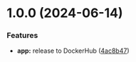 # 1.0.0 (2024-06-14)


### Features

* **app:** release to DockerHub ([4ac8b47](https://github.com/hurdlegroup/sentry-mirror/commit/4ac8b47bc4cb7f133bfeeae5f94915a5a197fc4d))
